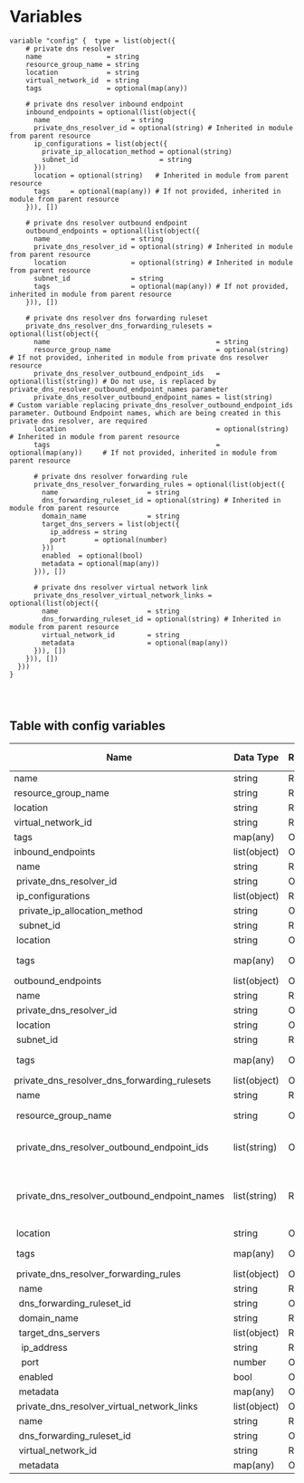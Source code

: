 # Variables

```
variable "config" {  type = list(object({
    # private dns resolver
    name                = string
    resource_group_name = string
    location            = string
    virtual_network_id  = string
    tags                = optional(map(any))

    # private dns resolver inbound endpoint
    inbound_endpoints = optional(list(object({
      name                    = string
      private_dns_resolver_id = optional(string) # Inherited in module from parent resource
      ip_configurations = list(object({
        private_ip_allocation_method = optional(string)
        subnet_id                    = string
      }))
      location = optional(string)   # Inherited in module from parent resource
      tags     = optional(map(any)) # If not provided, inherited in module from parent resource
    })), [])

    # private dns resolver outbound endpoint
    outbound_endpoints = optional(list(object({
      name                    = string
      private_dns_resolver_id = optional(string) # Inherited in module from parent resource
      location                = optional(string) # Inherited in module from parent resource
      subnet_id               = string
      tags                    = optional(map(any)) # If not provided, inherited in module from parent resource
    })), [])

    # private dns resolver dns forwarding ruleset
    private_dns_resolver_dns_forwarding_rulesets = optional(list(object({
      name                                         = string
      resource_group_name                          = optional(string)       # If not provided, inherited in module from private dns resolver resource
      private_dns_resolver_outbound_endpoint_ids   = optional(list(string)) # Do not use, is replaced by private_dns_resolver_outbound_endpoint_names parameter
      private_dns_resolver_outbound_endpoint_names = list(string)           # Custom variable replacing private_dns_resolver_outbound_endpoint_ids parameter. Outbound Endpoint names, which are being created in this private dns resolver, are required
      location                                     = optional(string)       # Inherited in module from parent resource
      tags                                         = optional(map(any))     # If not provided, inherited in module from parent resource

      # private dns resolver forwarding rule
      private_dns_resolver_forwarding_rules = optional(list(object({
        name                      = string
        dns_forwarding_ruleset_id = optional(string) # Inherited in module from parent resource
        domain_name               = string
        target_dns_servers = list(object({
          ip_address = string
          port       = optional(number)
        }))
        enabled  = optional(bool)
        metadata = optional(map(any))
      })), [])

      # private dns resolver virtual network link
      private_dns_resolver_virtual_network_links = optional(list(object({
        name                      = string
        dns_forwarding_ruleset_id = optional(string) # Inherited in module from parent resource
        virtual_network_id        = string
        metadata                  = optional(map(any))
      })), [])
    })), [])
  }))
}




```


## Table with config variables

| Name | Data Type | Requirement | Default Value | Comment |
| ------- | --------- | ----------- | ------------- | ------- |
|name | string | Required |  |  |
|resource_group_name | string | Required |  |  |
|location | string | Required |  |  |
|virtual_network_id | string | Required |  |  |
|tags | map(any) | Optional |  |  |
|inbound_endpoints | list(object) | Optional | [] |  |
|&nbsp;name | string | Required |  |  |
|&nbsp;private_dns_resolver_id | string | Optional |  |  Inherited in module from parent resource |
|&nbsp;ip_configurations | list(object) | Required |  |  |
|&nbsp;&nbsp;private_ip_allocation_method | string | Optional |  |  |
|&nbsp;&nbsp;subnet_id | string | Required |  |  |
|&nbsp;location | string | Optional |  |  Inherited in module from parent resource |
|&nbsp;tags | map(any) | Optional |  |  If not provided, inherited in module from parent resource |
|outbound_endpoints | list(object) | Optional | [] |  |
|&nbsp;name | string | Required |  |  |
|&nbsp;private_dns_resolver_id | string | Optional |  |  Inherited in module from parent resource |
|&nbsp;location | string | Optional |  |  Inherited in module from parent resource |
|&nbsp;subnet_id | string | Required |  |  |
|&nbsp;tags | map(any) | Optional |  |  If not provided, inherited in module from parent resource |
|private_dns_resolver_dns_forwarding_rulesets | list(object) | Optional | [] |  |
|&nbsp;name | string | Required |  |  |
|&nbsp;resource_group_name | string | Optional |  |  If not provided, inherited in module from private dns resolver resource |
|&nbsp;private_dns_resolver_outbound_endpoint_ids | list(string) | Optional |  |  Do not use, is replaced by private_dns_resolver_outbound_endpoint_names parameter |
|&nbsp;private_dns_resolver_outbound_endpoint_names | list(string) | Required |  |  Custom variable replacing private_dns_resolver_outbound_endpoint_ids parameter. Outbound Endpoint names, which are being created in this private dns resolver, are required |
|&nbsp;location | string | Optional |  |  Inherited in module from parent resource |
|&nbsp;tags | map(any) | Optional |  |  If not provided, inherited in module from parent resource |
|&nbsp;private_dns_resolver_forwarding_rules | list(object) | Optional | [] |  |
|&nbsp;&nbsp;name | string | Required |  |  |
|&nbsp;&nbsp;dns_forwarding_ruleset_id | string | Optional |  |  Inherited in module from parent resource |
|&nbsp;&nbsp;domain_name | string | Required |  |  |
|&nbsp;&nbsp;target_dns_servers | list(object) | Required |  |  |
|&nbsp;&nbsp;&nbsp;ip_address | string | Required |  |  |
|&nbsp;&nbsp;&nbsp;port | number | Optional |  |  |
|&nbsp;&nbsp;enabled | bool | Optional |  |  |
|&nbsp;&nbsp;metadata | map(any) | Optional |  |  |
|&nbsp;private_dns_resolver_virtual_network_links | list(object) | Optional | [] |  |
|&nbsp;&nbsp;name | string | Required |  |  |
|&nbsp;&nbsp;dns_forwarding_ruleset_id | string | Optional |  |  Inherited in module from parent resource |
|&nbsp;&nbsp;virtual_network_id | string | Required |  |  |
|&nbsp;&nbsp;metadata | map(any) | Optional |  |  |


